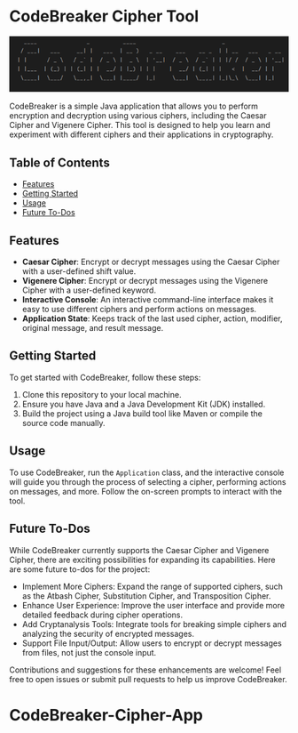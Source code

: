 # CodeBreaker Cipher Tool

![CodeBreaker Logo](src/main/resources/img/CodeBreaker.png)

CodeBreaker is a simple Java application that allows you to perform encryption and decryption using various ciphers, including the Caesar Cipher and Vigenere Cipher. This tool is designed to help you learn and experiment with different ciphers and their applications in cryptography.

## Table of Contents
- [Features](#features)
- [Getting Started](#getting-started)
- [Usage](#usage)
- [Future To-Dos](#future-to-dos)

## Features

- **Caesar Cipher**: Encrypt or decrypt messages using the Caesar Cipher with a user-defined shift value.
- **Vigenere Cipher**: Encrypt or decrypt messages using the Vigenere Cipher with a user-defined keyword.
- **Interactive Console**: An interactive command-line interface makes it easy to use different ciphers and perform actions on messages.
- **Application State**: Keeps track of the last used cipher, action, modifier, original message, and result message.

## Getting Started

To get started with CodeBreaker, follow these steps:

1. Clone this repository to your local machine.
2. Ensure you have Java and a Java Development Kit (JDK) installed.
3. Build the project using a Java build tool like Maven or compile the source code manually.

## Usage

To use CodeBreaker, run the `Application` class, and the interactive console will guide you through the process of selecting a cipher, performing actions on messages, and more. Follow the on-screen prompts to interact with the tool.

## Future To-Dos
While CodeBreaker currently supports the Caesar Cipher and Vigenere Cipher, there are exciting possibilities for expanding its capabilities. Here are some future to-dos for the project:

- Implement More Ciphers: Expand the range of supported ciphers, such as the Atbash Cipher, Substitution Cipher, and Transposition Cipher.
- Enhance User Experience: Improve the user interface and provide more detailed feedback during cipher operations.
- Add Cryptanalysis Tools: Integrate tools for breaking simple ciphers and analyzing the security of encrypted messages.
- Support File Input/Output: Allow users to encrypt or decrypt messages from files, not just the console input.

Contributions and suggestions for these enhancements are welcome! Feel free to open issues or submit pull requests to help us improve CodeBreaker.

# CodeBreaker-Cipher-App
